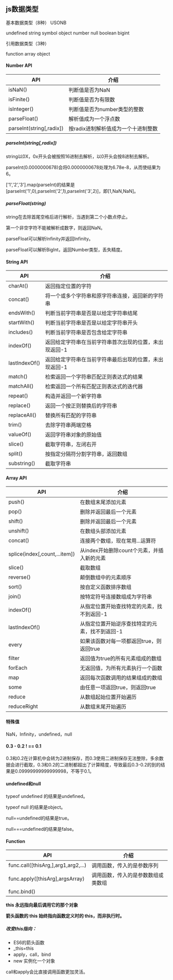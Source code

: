 ## js数据类型

基本数据类型（8种） USONB

undefined	string	symbol	object	number  null   boolean	bigint

引用数据类型（3种）

function	array	object



####  Number API

| API                      | 介绍                                |
| ------------------------ | ----------------------------------- |
| isNaN()                  | 判断值是否为NaN                     |
| isFinite()               | 判断值是否为有限数                  |
| isInteger()              | 判断值是否为number类型的整数        |
| parseFloat()             | 解析值成为一个浮点数                |
| parseInt(string[,radix]) | 按radix进制解析值成为一个十进制整数 |

##### parseInt(string[,radix])

string以0X，0x开头会被按照16进制去解析，以0开头会按8进制去解析。

parseInt(0.0000000678)会将0.0000000678处理为6.78e-8，从而使结果为6。

['1','2','3'].map(parseInt)的结果是[parseInt('1',0),parseInt('2',1),parseInt('3',2)]，即[1,NaN,NaN]。

##### parseFloat(string)

string在去除首尾空格后进行解析，当遇到第二个小数点停止。

第一个非空字符不能被解析成数字，则返回NaN。

parseFloat可以解析Infinity并返回Infinity。

parseFloat可以解析BigInt，返回Number类型，丢失精度。



#### String API

| API           | 介绍                                                   |
| ------------- | ------------------------------------------------------ |
| charAt()      | 返回指定位置的字符                                     |
| concat()      | 将一个或多个字符串和原字符串连接，返回新的字符串       |
| endsWith()    | 判断当前字符串是否是以给定字符串结尾                   |
| startWith()   | 判断当前字符串是否是以给定字符串开头                   |
| includes()    | 判断当前字符串是否包含给定字符串                       |
| indexOf()     | 返回给定字符串在当前字符串首次出现的位置，未出现返回-1 |
| lastIndexOf() | 返回给定字符串在当前字符串最后出现的位置，未出现返回-1 |
| match()       | 检索返回一个字符串匹配正则表达式的结果                 |
| matchAll()    | 检索返回一个所有匹配正则表达式的迭代器                 |
| repeat()      | 构造并返回一个新字符串                                 |
| replace()     | 返回一个按正则替换后的字符串                           |
| replaceAll()  | 替换所有匹配的字符串                                   |
| trim()        | 去除字符串两端空格                                     |
| valueOf()     | 返回字符串对象的原始值                                 |
| slice()       | 截取字符串，左闭右开                                   |
| split()       | 按指定分隔符分割字符串，返回数组                       |
| substring()   | 截取字符串                                             |



#### Array API

| API                           | 介绍                                           |
| ----------------------------- | ---------------------------------------------- |
| push()                        | 在数组末尾添加元素                             |
| pop()                         | 删除并返回最后一个元素                         |
| shift()                       | 删除并返回最后一个元素                         |
| unshift()                     | 在数组头部添加元素                             |
| concat()                      | 连接两个数组，现在常用...运算符                |
| splice(index[,count,...item]) | 从index开始删除count个元素，并插入新的元素     |
| slice()                       | 截取数组                                       |
| reverse()                     | 颠倒数组中的元素顺序                           |
| sort()                        | 按自定义函数排序数组                           |
| join()                        | 按特定符号连接数组成为字符串                   |
| indexOf()                     | 从指定位置开始查找特定的元素，找不到返回-1     |
| lastIndexOf()                 | 从指定位置开始逆序查找特定的元素，找不到返回-1 |
| every                         | 如果该函数对每一项都返回true，则返回true       |
| filter                        | 返回值为true的所有元素组成的数组               |
| forEach                       | 无返回值，为所有元素执行一个函数               |
| map                           | 返回每次函数调用的结果组成的数组               |
| some                          | 由任意一项返回true，则返回true                 |
| reduce                        | 从数组起始位置开始遍历                         |
| reduceRight                   | 从数组末尾开始遍历                             |



#### 特殊值

NaN，Infinity，undefined，null



#### 0.3 - 0.2 ! == 0.1

0.3和0.2在计算机中会转为2进制保存，而0.3使用二进制保存无法整除，多余数据会进行截取，0.3和0.2的二进制都超出了计算精度，导致最后0.3-0.2的到的结果是0.09999999999999998，不等于0.1。



#### undefined和null

typeof undefined 的结果是undefined。

typeof null 的结果是object。

null==undefined的结果是true。

null===undefined的结果是false。



#### Function

| API                                 | 介绍                               |
| ----------------------------------- | ---------------------------------- |
| func.call([thisArg,],arg1,arg2,...) | 调用函数，传入的是参数序列         |
| func.apply([thisArg],argsArray)     | 调用函数，传入的是参数数组或类数组 |
| func.bind()                         |                                    |

**this 永远指向最后调用它的那个对象**

**箭头函数的 this 始终指向函数定义时的 this，而非执行时。**

##### 改变this指向：

- ES6的箭头函数
- _this=this
- apply，call，bind
- new 实例化一个对象

call和apply会比直接调用函数更加灵活。
